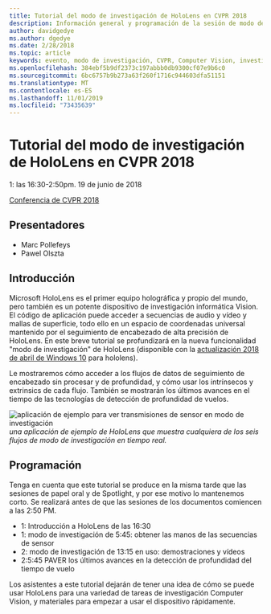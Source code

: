 ```yaml
---
title: Tutorial del modo de investigación de HoloLens en CVPR 2018
description: Información general y programación de la sesión de modo de investigación de HoloLens, que se va a entregar en la Conferencia de CVPR del 19 de junio de 2018.
author: davidgedye
ms.author: dgedye
ms.date: 2/28/2018
ms.topic: article
keywords: evento, modo de investigación, CVPR, Computer Vision, investigación, HoloLens
ms.openlocfilehash: 384ebf5b9df2373c197abbb0db9300cf07e9b6c0
ms.sourcegitcommit: 6bc6757b9b273a63f260f1716c944603dfa51151
ms.translationtype: MT
ms.contentlocale: es-ES
ms.lasthandoff: 11/01/2019
ms.locfileid: "73435639"
---
```

# <a name="hololens-research-mode-tutorial-at-cvpr-2018"></a>Tutorial del modo de investigación de HoloLens en CVPR 2018
1: las 16:30-2:50pm. 19 de junio de 2018

[Conferencia de CVPR 2018](https://cvpr2018.thecvf.com/)

## <a name="presenters"></a>Presentadores
* Marc Pollefeys
* Pawel Olszta

## <a name="overview"></a>Introducción
Microsoft HoloLens es el primer equipo holográfica y propio del mundo, pero también es un potente dispositivo de investigación informática Vision.
El código de aplicación puede acceder a secuencias de audio y vídeo y mallas de superficie, todo ello en un espacio de coordenadas universal mantenido por el seguimiento de encabezado de alta precisión de HoloLens. En este breve tutorial se profundizará en la nueva funcionalidad "modo de investigación" de HoloLens (disponible con la [actualización 2018 de abril de Windows 10](release-notes-april-2018.md) para hololens).

Le mostraremos cómo acceder a los flujos de datos de seguimiento de encabezado sin procesar y de profundidad, y cómo usar los intrínsecos y extrinsics de cada flujo.  También se mostrarán los últimos avances en el tiempo de las tecnologías de detección de profundidad de vuelos.

![aplicación de ejemplo para ver transmisiones de sensor en modo de investigación](images/sensor-stream-viewer.jpg)
*una aplicación de ejemplo de HoloLens que muestra cualquiera de los seis flujos de modo de investigación en tiempo real.*

## <a name="schedule"></a>Programación
Tenga en cuenta que este tutorial se produce en la misma tarde que las sesiones de papel oral y de Spotlight, y por ese motivo lo mantenemos corto.
Se realizará antes de que las sesiones de los documentos comiencen a las 2:50 PM.

- 1: Introducción a HoloLens de las 16:30 
- 1: modo de investigación de 5:45: obtener las manos de las secuencias de sensor 
- 2: modo de investigación de 13:15 en uso: demostraciones y vídeos 
- 2:5:45 PAVER los últimos avances en la detección de profundidad del tiempo de vuelo 

Los asistentes a este tutorial dejarán de tener una idea de cómo se puede usar HoloLens para una variedad de tareas de investigación Computer Vision, y materiales para empezar a usar el dispositivo rápidamente.
